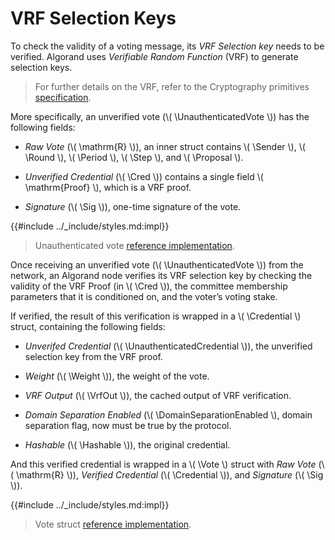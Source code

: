 $$
\newcommand \UnauthenticatedVote {\mathrm{UnauthenticatedVote}}
\newcommand \UnauthenticatedCredential {\mathrm{UnauthenticatedCredential}}
\newcommand \Sender {\mathrm{Sender}}
\newcommand \Round {\mathrm{Round}}
\newcommand \Period {\mathrm{Period}}
\newcommand \Step {\mathrm{Step}}
\newcommand \Proposal {\mathrm{Proposal}}
\newcommand \VrfOut {\mathrm{VrfOut}}
\newcommand \Credential {\mathrm{Credential}}
\newcommand \Cred {\mathrm{Cred}}
\newcommand \Weight {\mathrm{Weight}}
\newcommand \DomainSeparationEnabled {\mathrm{DomainSeparationEnabled}}
\newcommand \Hashable {\mathrm{Hashable}}
\newcommand \Vote {\mathrm{Vote}}
\newcommand \Sig {\mathrm{Signature}}
$$

# VRF Selection Keys

To check the validity of a voting message, its _VRF Selection key_
needs to be verified. Algorand uses _Verifiable Random Function_ (VRF) to
generate selection keys.

> For further details on the VRF, refer to the Cryptography primitives [specification](../crypto/crypto-vrf.md).

More specifically, an unverified vote (\\( \UnauthenticatedVote \\)) has the
following fields:

- _Raw Vote_ (\\( \mathrm{R} \\)), an inner struct contains \\( \Sender \\), \\( \Round \\),
\\( \Period \\), \\( \Step \\), and \\( \Proposal \\).

- _Unverified Credential_ (\\( \Cred \\)) contains a single field \\( \mathrm{Proof} \\),
which is a VRF proof.

- _Signature_ (\\( \Sig \\)), one-time signature of the vote.

{{#include ../_include/styles.md:impl}}
> Unauthenticated vote [reference implementation](https://github.com/algorand/go-algorand/blob/b6e5bcadf0ad3861d4805c51cbf3f695c38a93b7/agreement/vote.go#L42).

Once receiving an unverified vote (\\( \UnauthenticatedVote \\)) from the network,
an Algorand node verifies its VRF selection key by checking the validity
of the VRF Proof (in \\( \Cred \\)), the committee membership parameters that
it is conditioned on, and the voter’s voting stake.

If verified, the result of this verification is
wrapped in a \\( \Credential \\) struct, containing the following fields:

- _Unverifed Credential_ (\\( \UnauthenticatedCredential \\)), the unverified
selection key from the VRF proof.

- _Weight_ (\\( \Weight \\)), the weight of the vote.

- _VRF Output_ (\\( \VrfOut \\)), the cached output of VRF verification.

- _Domain Separation Enabled_ (\\( \DomainSeparationEnabled \\), domain separation
flag, now must be true by the protocol.

- _Hashable_ (\\( \Hashable \\)), the original credential.

And this verified credential is wrapped in a \\( \Vote \\) struct with _Raw Vote_
(\\( \mathrm{R} \\)), _Verified Credential_ (\\( \Credential \\)), and _Signature_
(\\( \Sig \\)).

{{#include ../_include/styles.md:impl}}
> Vote struct [reference implementation](https://github.com/algorand/go-algorand/blob/b6e5bcadf0ad3861d4805c51cbf3f695c38a93b7/agreement/vote.go#L50).
